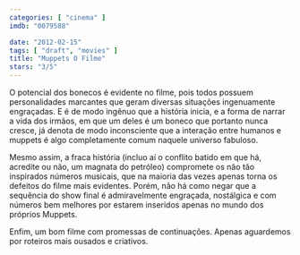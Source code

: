 ```yaml
---
categories: [ "cinema" ]
imdb: "0079588"

date: "2012-02-15"
tags: [ "draft", "movies" ]
title: "Muppets O Filme"
stars: "3/5"
---
```

O potencial dos bonecos é evidente no filme, pois todos possuem personalidades marcantes que geram diversas situações ingenuamente engraçadas. E é de modo ingênuo que a história inicia, e a forma de narrar a vida dos irmãos, em que um deles é um boneco que portanto nunca cresce, já denota de modo inconsciente que a interação entre humanos e muppets é algo completamente comum naquele universo fabuloso.

Mesmo assim, a fraca história (incluo aí o conflito batido em que há, acredite ou não, um magnata do petróleo) compromete os não tão inspirados números musicais, que na maioria das vezes apenas torna os defeitos do filme mais evidentes. Porém, não há como negar que a sequência do show final é admiravelmente engraçada, nostálgica e com números bem melhores por estarem inseridos apenas no mundo dos próprios Muppets.

Enfim, um bom filme com promessas de continuações. Apenas aguardemos por roteiros mais ousados e criativos.

